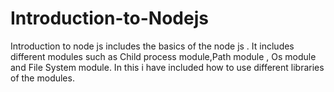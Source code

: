 # Introduction-to-Nodejs

Introduction to node js includes the basics of the node js .
It includes different modules such as Child process module,Path module , Os module and File System module.
In this i have included how to use different libraries of the modules.
